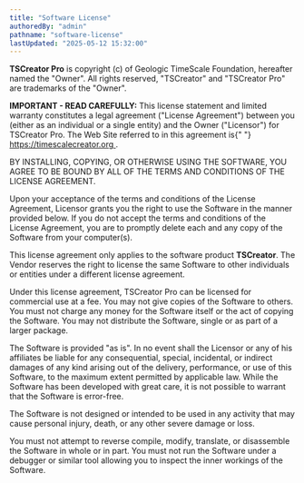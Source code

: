 ```yaml
---
title: "Software License"
authoredBy: "admin"
pathname: "software-license"
lastUpdated: "2025-05-12 15:32:00"
---
```


<strong>TSCreator Pro</strong> is copyright (c) of Geologic TimeScale Foundation, hereafter named the
&quot;Owner&quot;. All rights reserved, &quot;TSCreator&quot; and &quot;TSCreator Pro&quot; are trademarks
of the &quot;Owner&quot;.

<p>
<strong>IMPORTANT - READ CAREFULLY:</strong> This license statement and limited warranty constitutes a
legal agreement (&quot;License Agreement&quot;) between you (either as an individual or a single entity)
and the Owner (&quot;Licensor&quot;) for TSCreator Pro. The Web Site referred to in this agreement is{" "}
<a href="https://timescalecreator.org" target="_blank" rel="noopener noreferrer">
    https://timescalecreator.org
</a>
.
</p>
<p>
BY INSTALLING, COPYING, OR OTHERWISE USING THE SOFTWARE, YOU AGREE TO BE BOUND BY ALL OF THE TERMS AND
CONDITIONS OF THE LICENSE AGREEMENT.
</p>
<p>
Upon your acceptance of the terms and conditions of the License Agreement, Licensor grants you the right
to use the Software in the manner provided below. If you do not accept the terms and conditions of the
License Agreement, you are to promptly delete each and any copy of the Software from your computer(s).
</p>
<p>
This license agreement only applies to the software product <strong>TSCreator</strong>. The Vendor
reserves the right to license the same Software to other individuals or entities under a different
license agreement.
</p>
<p>
Under this license agreement, TSCreator Pro can be licensed for commercial use at a fee. You may not
give copies of the Software to others. You must not charge any money for the Software itself or the act
of copying the Software. You may not distribute the Software, single or as part of a larger package.
</p>
<p>
The Software is provided &quot;as is&quot;. In no event shall the Licensor or any of his affiliates be
liable for any consequential, special, incidental, or indirect damages of any kind arising out of the
delivery, performance, or use of this Software, to the maximum extent permitted by applicable law. While
the Software has been developed with great care, it is not possible to warrant that the Software is
error-free.
</p>
<p>
The Software is not designed or intended to be used in any activity that may cause personal injury,
death, or any other severe damage or loss.
</p>
<p>
You must not attempt to reverse compile, modify, translate, or disassemble the Software in whole or in
part. You must not run the Software under a debugger or similar tool allowing you to inspect the inner
workings of the Software.
</p>
